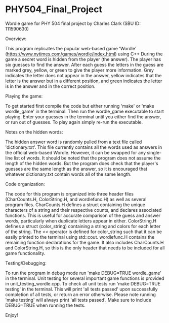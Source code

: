 # PHY504_Final_Project
Wordle game for PHY 504 final project
by Charles Clark (SBU ID: 111590630)

Overview:

This program replicates the popular web-based game 'Wordle' (https://www.nytimes.com/games/wordle/index.html) using C++ 
During the game a secret word is hidden from the player (the answer). The player has six guesses to find the answer. 
After each guess the letters in the guess are marked grey, yellow, or green to give the player more information. 
Grey indicates the letter does not appear in the answer, yellow indicates that the letter is the answer but in a different position, and green indicates the letter is in the answer and in the correct position. 

Playing the game:

To get started first compile the code but either running 'make' or 'make wordle_game' in the terminal. Then run the wordle_game executable to start playing. Enter your guesses in the terminal until you either find the answer, or run out of guesses. To play again simply re-run the executable.

Notes on the hidden words:

The hidden answer word is randomly pulled from a text file called 'dictionary.txt'. This file currently contains all the words used as answers in the official web-based Wordle. However, it can be swapped for any single-line list of words. 
It should be noted that the program does not assume the length of the hidden words. But the program does check that the player's guesses are the same length as the answer, so it is encouraged that whatever dictionary.txt contain words all of the same length. 

Code organization:

The code for this program is organized into three header files (CharCounts.H, ColorString.H, and wordlefunc.H) as well as several program files. 
CharCounts.H defines a struct containing the unique characters of a string and their respective counts, and declares associated functions. This is useful for accurate comparison of the guess and answer words, particularly when duplicate letters appear in either.
ColorString.H defines a struct (color_string) containing a string and colors for each letter of the string. The << operator is defined for color_string such that it can be easily printed to the terminal using std::cout.
wordlefunc.H contains the remaining function declarations for the game. It also includes CharCounts.H and ColorString.H, so this is the only header that needs to be included for all game functionality.

Testing/Debugging:

To run the program in debug mode run 'make DEBUG=TRUE wordle_game' in the terminal. 
Unit testing for several important game functions is provided in unit_testing_wordle.cpp. To check all unit tests run 'make DEBUG=TRUE testing' in the terminal. This will print 'all tests passed' upon successfully completion of all tests, or return an error otherwise. 
Please note running 'make testing' will always print 'all tests passed'. Make sure to include DEBUG=TRUE when running the tests.

Enjoy!